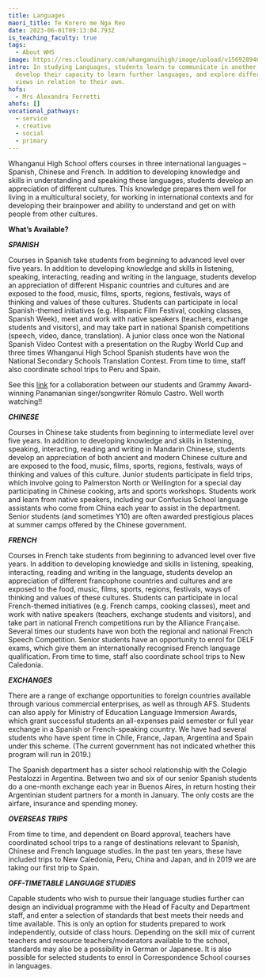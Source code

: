 ```yaml
---
title: Languages
maori_title: Te Korero me Nga Reo
date: 2023-06-01T09:13:04.793Z
is_teaching_faculty: true
tags:
  - About WHS
image: https://res.cloudinary.com/whanganuihigh/image/upload/v1569289465/faculties/Languages_-_combined.jpg
intro: In studying Languages, students learn to communicate in another language,
  develop their capacity to learn further languages, and explore different world
  views in relation to their own.
hofs:
  - Mrs Alexandra Ferretti
ahofs: []
vocational_pathways:
  - service
  - creative
  - social
  - primary
---
```

Whanganui High School offers courses in three international languages – Spanish, Chinese and French. In addition to developing knowledge and skills in understanding and speaking these languages, students develop an appreciation of different cultures. This knowledge prepares them well for living in a multicultural society, for working in international contexts and for developing their brainpower and ability to understand and get on with people from other cultures.



**What’s Available?** 

**_SPANISH_**

Courses in Spanish take students from beginning to advanced level over five years. In addition to developing knowledge and skills in listening, speaking, interacting, reading and writing in the language, students develop an appreciation of different Hispanic countries and cultures and are exposed to the food, music, films, sports, regions, festivals, ways of thinking and values of these cultures. Students can participate in local Spanish-themed initiatives (e.g. Hispanic Film Festival, cooking classes, Spanish Week), meet and work with native speakers (teachers, exchange students and visitors), and may take part in national Spanish competitions (speech, video, dance, translation). A junior class once won the National Spanish Video Contest with a presentation on the Rugby World Cup and three times Whanganui High School Spanish students have won the National Secondary Schools Translation Contest. From time to time, staff also coordinate school trips to Peru and Spain.

See this [link](https://www.youtube.com/watch?v=lIsD228bbNM) for a collaboration between our students and Grammy Award-winning Panamanian singer/songwriter Rómulo Castro. Well worth watching!!



**_CHINESE_**

Courses in Chinese take students from beginning to intermediate level over five years. In addition to developing knowledge and skills in listening, speaking, interacting, reading and writing in Mandarin Chinese, students develop an appreciation of both ancient and modern Chinese culture and are exposed to the food, music, films, sports, regions, festivals, ways of thinking and values of this culture. Junior students participate in field trips, which involve going to Palmerston North or Wellington for a special day participating in Chinese cooking, arts and sports workshops. Students work and learn from native speakers, including our Confucius School language assistants who come from China each year to assist in the department. Senior students (and sometimes Y10) are often awarded prestigious places at summer camps offered by the Chinese government. 



**_FRENCH_**

Courses in French take students from beginning to advanced level over five years. In addition to developing knowledge and skills in listening, speaking, interacting, reading and writing in the language, students develop an appreciation of different francophone countries and cultures and are exposed to the food, music, films, sports, regions, festivals, ways of thinking and values of these cultures. Students can participate in local French-themed initiatives (e.g. French camps, cooking classes), meet and work with native speakers (teachers, exchange students and visitors), and take part in national French competitions run by the Alliance Française. Several times our students have won both the regional and national French Speech Competition. Senior students have an opportunity to enrol for DELF exams, which give them an internationally recognised French language qualification. From time to time, staff also coordinate school trips to New Caledonia.



**_EXCHANGES_**

There are a range of exchange opportunities to foreign countries available through various commercial enterprises, as well as through AFS. Students can also apply for Ministry of Education Language Immersion Awards, which grant successful students an all-expenses paid semester or full year exchange in a Spanish or French-speaking country. We have had several students who have spent time in Chile, France, Japan, Argentina and Spain under this scheme. (The current government has not indicated whether this program will run in 2019.)

The Spanish department has a sister school relationship with the Colegio Pestalozzi in Argentina. Between two and six of our senior Spanish students do a one-month exchange each year in Buenos Aires, in return hosting their Argentinian student partners for a month in January. The only costs are the airfare, insurance and spending money.



**_OVERSEAS TRIPS_**

From time to time, and dependent on Board approval, teachers have coordinated school trips to a range of destinations relevant to Spanish, Chinese and French language studies. In the past ten years, these have included trips to New Caledonia, Peru, China and Japan, and in 2019 we are taking our first trip to Spain. 



_**OFF-TIMETABLE LANGUAGE STUDIES**_

Capable students who wish to pursue their language studies further can design an individual programme with the Head of Faculty and Department staff, and enter a selection of standards that best meets their needs and time available. This is only an option for students prepared to work independently, outside of class hours. Depending on the skill mix of current teachers and resource teachers/moderators available to the school, standards may also be a possibility in German or Japanese. It is also possible for selected students to enrol in Correspondence School courses in languages.
